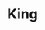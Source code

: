 ---
layout: design
permalink: /king/
title: "King"
created: "TBD"
root: "/assets/02_design/king/"
bg-video: >
  <iframe src="https://www.youtube.com/embed/-73Sh41h9Yc?hd=1&rel=0&modestbranding=1&controls=0&loop=1&playlist=-73Sh41h9Yc" width="640" height="360" frameborder="0" webkitallowfullscreen mozallowfullscreen allowfullscreen></iframe>

description: >
  King is a performance art project centered on Michael Jackson, the seventh in a series in which Neal Medlyn embodies pop groups or stars, using their personas, biographies, artistic output and other related material culture as both source material and conceptual filters. 

artists:
  - person: Neal Medlyn
    url: https://nealmedlyn.org/

role:
 - Video Designer

showings:
- text: American Realness ~ 2015
- text: The Kitchen ~ 2013

documentation: >
  <iframe src="https://www.youtube.com/embed/-73Sh41h9Yc?hd=1&rel=0&modestbranding=1&controls=0&loop=1&playlist=-73Sh41h9Yc" width="640" height="660" frameborder="0" webkitallowfullscreen mozallowfullscreen allowfullscreen></iframe>
---